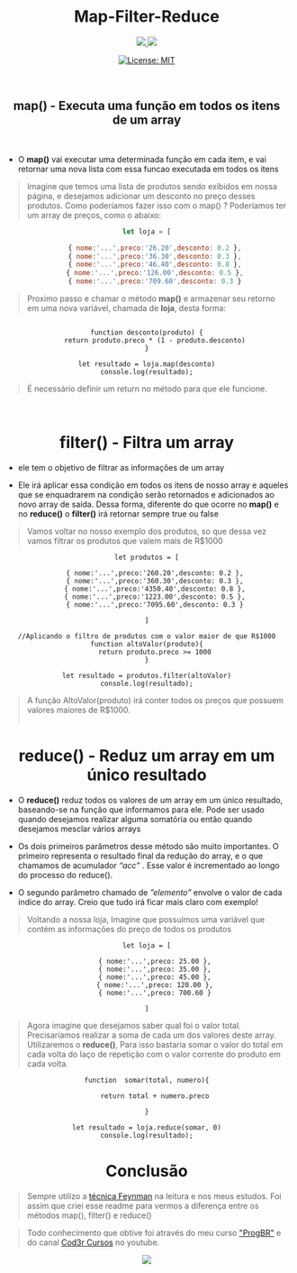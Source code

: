 <h1 align="center">Map-Filter-Reduce</h1>
  
  <div align="center">
<a href="mailto:leonardoandrs15@gmail.com" alt="Gmail" target="_blank">
  <img src="https://img.shields.io/badge/Gmail-D14836?style=for-the-badge&logo=gmail&logoColor=white">
</a>

<a href="https://www.linkedin.com/in/leonardo-matheus-anders-23706920a" alt="Linkedin" target="_blank">
  <img src="https://img.shields.io/badge/LinkedIn-0077B5?style=for-the-badge&logo=linkedin&logoColor=white">
</a>

[![License: MIT](https://img.shields.io/badge/License-MIT-yellow.svg)](https://opensource.org/licenses/MIT)

</div><br>

<h2 align="center" > map() - Executa uma função em todos os itens de um array </h2><br>

- O **map()** vai executar uma determinada função em cada item, e vai retornar uma nova lista com essa funcao executada em todos os itens

> Imagine que temos uma lista de produtos sendo exibidos em nossa página, e desejamos adicionar um desconto no preço desses produtos. Como poderíamos fazer isso com o map() ? Poderíamos ter um array de preços, como o abaixo:<br>

<div align="center">

``` js ,
let loja = [

    { nome:'...',preco:'26.20',desconto: 0.2 },
    { nome:'...',preco:'36.30',desconto: 0.3 },
    { nome:'...',preco:'46.40',desconto: 0.8 },
    { nome:'...',preco:'126.00',desconto: 0.5 },
    { nome:'...',preco:'709.60',desconto: 0.3 }
```
</div>

> Proximo passo e chamar o método **map()** e armazenar seu retorno em uma nova variável, chamada de **loja**, desta forma:<br>

<div align="center">

```js,

function desconto(produto) {
    return produto.preco * (1 - produto.desconto)
}

let resultado = loja.map(desconto)
console.log(resultado);
```

</div>

> É necessário definir um return no método para que ele funcione.
<br>

<h1 align="center">filter() - Filtra um array</h1>

- ele tem o objetivo de filtrar as informações de um array

- Ele irá aplicar essa condição em todos os itens de nosso array e aqueles que se enquadrarem na condição serão retornados e adicionados ao novo array de saída. Dessa forma, diferente do que ocorre no **map()** e no **reduce()** o **filter()** irá retornar sempre true ou false

> Vamos voltar no nosso exemplo dos produtos, so que dessa vez vamos filtrar os produtos que valem mais de R$1000

<div align="center">

```js,
let produtos = [

    { nome:'...',preco:'260.20',desconto: 0.2 },
    { nome:'...',preco:'360.30',desconto: 0.3 },
    { nome:'...',preco:'4350.40',desconto: 0.8 },
    { nome:'...',preco:'1223.00',desconto: 0.5 },
    { nome:'...',preco:'7095.60',desconto: 0.3 }

]

//Aplicando o filtro de produtos com o valor maior de que R$1000
function altoValor(produto){
    return produto.preco >= 1000
}

let resultado = produtos.filter(altoValor)
console.log(resultado);
```
</div>

> A função AltoValor(produto) irá conter todos os preços que possuem valores maiores de R$1000.
<br><br>
<h1 align="center">reduce() - Reduz um array em um único resultado</h1>

- O **reduce()** reduz todos os valores de um array em um único resultado, baseando-se na função que informamos para ele. Pode ser usado quando desejamos realizar alguma somatória ou então quando desejamos mesclar vários arrays

- Os dois primeiros parâmetros desse método são muito importantes. O primeiro representa o resultado final da redução do array, e o que chamamos de acumulador *“acc”* . Esse valor é incrementado ao longo do processo do reduce().

- O segundo parâmetro chamado de *”elemento”*  envolve o valor de cada índice do array. Creio que tudo irá ficar mais claro com exemplo!<br>

> Voltando a nossa loja, Imagine que possuímos uma variável que contém as informações do preço de todos os produtos

<div align="center">

```js,
let loja = [

    { nome:'...',preco: 25.00 },
    { nome:'...',preco: 35.00 },
    { nome:'...',preco: 45.00 },
    { nome:'...',preco: 120.00 },
    { nome:'...',preco: 700.60 }

]
```
</div>

> Agora imagine que desejamos saber qual foi o valor total. Precisaríamos realizar a soma de cada um dos valores deste array. 
  Utilizaremos o **reduce()**, Para isso bastaria somar o valor do total em cada volta do laço de repetição com o valor corrente do produto em cada volta.
  
  <div align="center">

```js,
function  somar(total, numero){

    return total + numero.preco
      
}

let resultado = loja.reduce(somar, 0)
console.log(resultado);
```
</div>

<h1 align="center">Conclusão</h1>

> Sempre utilizo a [técnica Feynman](https://ead.pucpr.br/blog/tecnica-feynman#:~:text=A%20t%C3%A9cnica%20Feynman%20%C3%A9%20uma,por%20exemplo%2C%20a%20Revolu%C3%A7%C3%A3o%20Francesa.) na leitura e nos meus estudos. Foi assim que criei esse readme para vermos a diferença entre os métodos map(), filter() e reduce() <br>

> Todo conhecimento que obtive foi através do meu curso ["ProgBR"](https://programadorbr.com/) e do canal [Cod3r Cursos](https://www.youtube.com/@cod3r) no youtube. 


<div align="center">
<img src="https://img.shields.io/badge/JavaScript-F7DF1E?style=for-the-badge&logo=javascript&logoColor=black">
</div>













